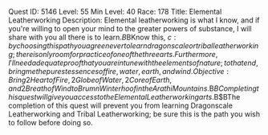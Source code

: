 Quest ID: 5146
Level: 55
Min Level: 40
Race: 178
Title: Elemental Leatherworking
Description: Elemental leatherworking is what I know, and if you're willing to open your mind to the greater powers of substance, I will share with you all there is to learn.$B$BKnow this, $c: by choosing this path you agree never to learn dragonscale or tribal leatherworking; there is only room for practice of one of the three arts.Furthermore, I'll need adequate proof that you are in tune with the elements of nature; to that end, bring me the purest essences of fire, water, earth, and wind.
Objective: Bring 2 Heart of Fire, 2 Globe of Water, 2 Core of Earth, and 2 Breath of Wind to Brumn Winterhoof in the Arathi Mountains.$B$BCompleting this quest will give you access to the Elemental Leatherworking arts.$B$BThe completion of this quest will prevent you from learning Dragonscale Leatherworking and Tribal Leatherworking; be sure this is the path you wish to follow before doing so.
